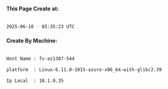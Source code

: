 
   
#### This Page Create at:

```bash

2025-06-10 - 05:35:23 UTC

```

#### Create By Machine:

```bash

Host Name : fv-az1307-544

platform  : Linux-6.11.0-1015-azure-x86_64-with-glibc2.39

Ip Local  : 10.1.0.35

```

